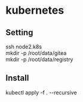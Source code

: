 # kubernetes

## Setting
ssh node2.k8s  
mkdir -p /root/data/gitea  
mkdir -p /root/data/registry

## Install
kubectl apply -f . --recursive  
